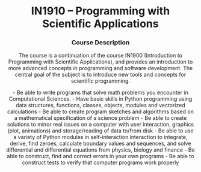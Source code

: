 <h1 align="center"> IN1910 – Programming with Scientific Applications </h1> 


<h3 align="center"> Course Description </h1> 

<p align="center"> 
The course is a continuation of the course IN1900 (Introduction to Programming with Scientific Applications), and provides an introduction to more advanced concepts in programming and software development. The central goal of the subject is to introduce new tools and concepts for scientific programming.
</p>

<p align="center"> 
- Be able to write programs that solve math problems you encounter in Computational Sciences.
- Have basic skills in Python programming using data structures, functions, classes, objects, modules and vectorized calculations
- Be able to create program sketches and algorithms based on a mathematical specification of a science problem
- Be able to create solutions to minor real issues on a computer with user interaction, graphics (plot, animations) and storage/reading of data to/from disk
- Be able to use a variety of Python modules in self-interaction interaction to integrate, derive, find zeroes, calculate boundary values and sequences, and solve differential and differential equations from physics, biology and finance
- Be able to construct, find and correct errors in your own programs
- Be able to construct tests to verify that computer programs work properly
</p>
